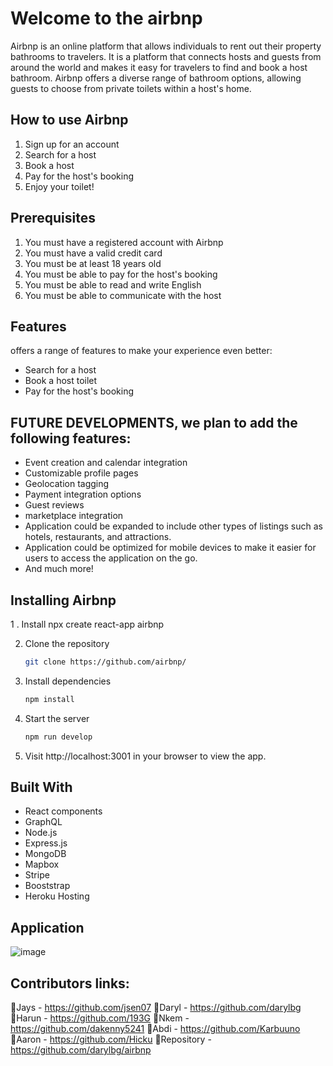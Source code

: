 # Welcome to the airbnp

Airbnp is an online platform that allows individuals to rent out their property bathrooms to travelers. 
It is a platform that connects hosts and guests from around the world and makes it easy for travelers to find and book a host bathroom.
Airbnp offers a diverse range of bathroom options, allowing guests to choose from private toilets within a host's home.
 
## How to use Airbnp
1. Sign up for an account
2. Search for a host
3. Book a host
4. Pay for the host's booking
5. Enjoy your toilet!

## Prerequisites
1. You must have a registered account with Airbnp
2. You must have a valid credit card
3. You must be at least 18 years old
4. You must be able to pay for the host's booking
5. You must be able to read and write English
7. You must be able to communicate with the host

## Features
 offers a range of features to make your experience even better:
- Search for a host
- Book a host toilet
- Pay for the host's booking

## FUTURE DEVELOPMENTS, we plan to add the following features:

- Event creation and calendar integration
- Customizable profile pages
- Geolocation tagging
- Payment integration options
- Guest reviews
- marketplace integration
- Application could be expanded to include other types of listings such as hotels, restaurants, and attractions.
- Application could be optimized for mobile devices to make it easier for users to access the application on the go.
- And much more!

## Installing Airbnp

1 . Install npx create react-app airbnp

2. Clone the repository

   ```bash
   git clone https://github.com/airbnp/
   ```

3. Install dependencies

   ```bash
   npm install
   ```

4. Start the server

   ```bash
   npm run develop
   ```

5. Visit http://localhost:3001 in your browser to view the app.

## Built With
- React components
- GraphQL
- Node.js
- Express.js
- MongoDB 
- Mapbox
- Stripe
- Booststrap
- Heroku Hosting

## Application

  ![image](https://github.com/darylbg/airbnp/assets/56829664/5af32e3b-648a-4f36-aa04-a102502cf0ab)


## Contributors links:
Jays - https://github.com/jsen07
Daryl - https://github.com/darylbg
Harun - https://github.com/193G
Nkem - https://github.com/dakenny5241
Abdi - https://github.com/Karbuuno
Aaron - https://github.com/Hicku
Repository - https://github.com/darylbg/airbnp


